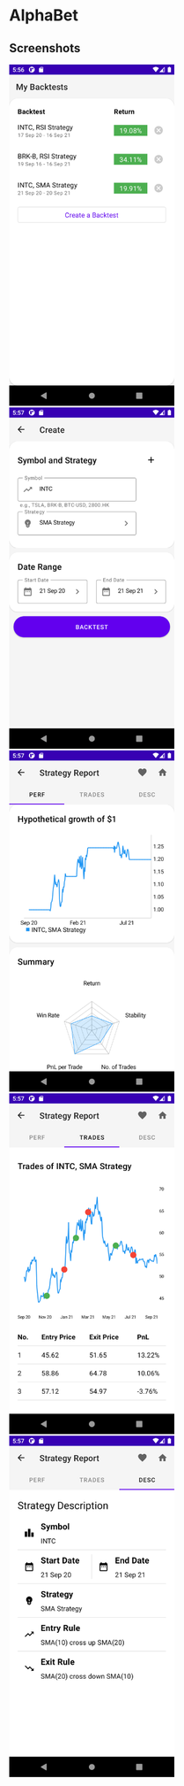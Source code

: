 # AlphaBet

## Screenshots
<img src="./screenshots/Home.png" alt="input" width="300"/>
<img src="./screenshots/Input.png" alt="input" width="300"/>
<img src="./screenshots/Performance.png" alt="performance" width="300"/>
<img src="./screenshots/TradeTable.png" alt="tradeTable" width="300"/>
<img src="./screenshots/Description.png" alt="description" width="300"/>